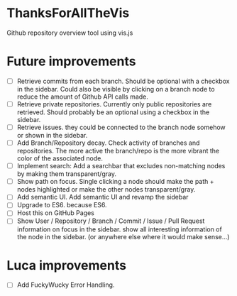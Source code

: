 # ThanksForAllTheVis
Github repository overview tool using vis.js

# Future improvements

- [ ] Retrieve commits from each branch. Should be optional with a checkbox in the sidebar. Could also be visible by clicking on a branch node to reduce the amount of Github API calls made.
- [ ] Retrieve private repositories. Currently only public repositories are retrieved. Should probably be an optional using a checkbox in the sidebar.
- [ ] Retrieve issues. they could be connected to the branch node somehow or shown in the sidebar.
- [ ] Add Branch/Repository decay. Check activity of branches and repositories. The more active the branch/repo is the more vibrant the color of the associated node.
- [ ] Implement search: Add a searchbar that excludes non-matching nodes by making them transparent/gray.
- [ ] Show path on focus. Single clicking a node should make the path + nodes highlighted or make the other nodes transparent/gray.
- [ ] Add semantic UI. Add semantic UI and revamp the sidebar
- [ ] Upgrade to ES6. because ES6.
- [ ] Host this on GitHub Pages
- [ ] Show User / Repository / Branch / Commit / Issue / Pull Request information on focus in the sidebar.  show all interesting information of the node in the sidebar. (or anywhere else where it would make sense...) 

# Luca improvements
- [ ] Add FuckyWucky Error Handling.
